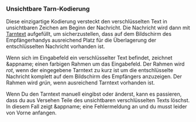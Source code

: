 ### Unsichtbare Tarn-Kodierung
Diese einzigartige Kodierung versteckt den verschlüsselten Text in unsichtbaren Zeichen am Beginn der Nachricht.
Die Nachricht wird dann mit [Tarntext](/setup#main_decoy) aufgefüllt, um sicherzustellen, dass auf dem  Bildschirm des Empfängerhandys ausreichend Platz für die Überlagerung der entschlüsselten Nachricht vorhanden ist.

<a name="insufficientpadding"></a>
Wenn sich im Eingabefeld ein verschlüsselter Text befindet, zeichnet &appname; einen farbigen Rahmen um das Eingabefeld.
Der Rahmen wird _rot_, wenn der eingegebene Tarntext zu kurz ist um die entschlüsselte Nachricht komplett auf dem Bildschirm des Empfängers anzuzeigen.
Der Rahmen wird _grün_, wenn ausreichend Tarntext vorhanden ist.

<a name="corrupted"></a>
Wenn Du den Tarntext manuell eingibst oder änderst, kann es passieren, dass du aus Versehen Teile des unsichtbaren verschlüsselten Texts löschst.
In diesem Fall zeigt &appname; eine Fehlermeldung an und du musst leider von Vorne anfangen.
